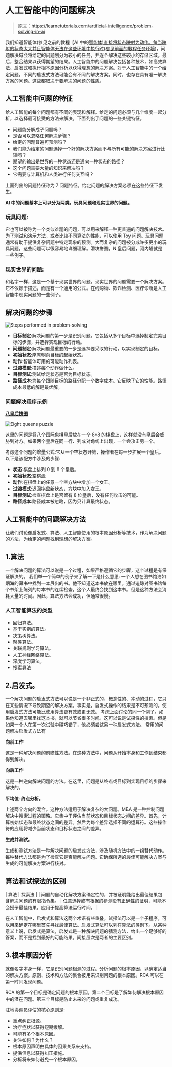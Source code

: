 # 人工智能中的问题解决

> 原文：<https://learnetutorials.com/artificial-intelligence/problem-solving-in-ai>

我们知道智能体(参见之前的教程【AI 中的[智能体)直接将状态映射为动作。每当映射的状态太大并且智能体无法在这些环境中执行时(参见前面的教程](../artificial-intelligence/intelligent-agents-in-ai)[任务环境](../artificial-intelligence/agent-environment-in-ai))，问题解决域会将给定的问题划分为较小的任务，并逐个解决这些较小的存储区域。最后，整合结果以获得期望的结果。人工智能中的问题解决包括各种技术，如高效算法、启发式和执行根本原因分析以获得理想的解决方案。对于人工智能中的一个给定问题，不同的启发式方法可能会有不同的解决方案，同时，也存在具有唯一解决方案的问题。这些都取决于要解决的问题的性质。

## 人工智能中问题的特征

给人工智能的每个问题都有不同的表现和解释。给定的问题必须与几个维度一起分析，以选择最可接受的方法来解决。下面列出了问题的一些关键特征。

*   问题能分解成子问题吗？
*   是否可以忽略任何解决步骤？
*   给定的问题普遍可预测吗？
*   我们能为给定的问题选择一个好的解决方案而不与所有可能的解决方案进行比较吗？
*   期望的输出是世界的一种状态还是通向一种状态的路径？
*   这个问题需要大量的知识来解决吗？
*   它需要与计算机和人类进行任何交互吗？

上面列出的问题特征称为 7 问题特征。给定问题的解决方案必须在这些特征下发生。

**AI 中的问题基本上可以分为两类。玩具问题和现实世界的问题。**

### 玩具问题:

它也可以被称为一个类似难题的问题，可以用来解释一种更普遍的问题解决技术。为了测试和演示方法，或者比较不同算法的性能，可以使用 Toy 问题。玩具问题通常有助于提供复杂问题中特定现象的预测。大而复杂的问题被分成许多更小的玩具问题，这些问题可以很容易地详细理解。滑块拼图，N 皇后问题，河内塔就是一些例子。

### 现实世界的问题:

和名字一样，这是一个基于现实世界的问题。现实世界的问题需要一个解决方案。它不依赖于描述，而是有一个通用的公式。在线购物、欺诈检测、医疗诊断是人工智能中现实问题的一些例子。

## 解决问题的步骤

![Steps performed in problem-solving](img/4e6e4c9cd3adec6c9dac7fc45e42bbdf.png)

*   **目标制定**:解决问题的第一步是识别问题。它包括从多个目标中选择制定完美目标的步骤，并选择实现目标的行动。
*   **问题制定**:解决问题最重要的一步是选择要采取的行动，以实现制定的目标。
*   **初始状态**:座席朝向目标的起始状态。
*   **动作**:智能体可用的可能动作列表。
*   **过渡模型**:描述每个动作做什么。
*   **目标测试**:测试给定状态是否为目标状态。
*   **路径成本**:为每个跟随目标的路径分配一个数字成本。它反映了它的性能。路径成本最低的解是最优解。

### 问题解决程序示例

<u>**八皇后拼图**</u>

![Eight queens puzzle](img/0e2058b6dc2221cf93aee42c3eec65a1.png)

这里的问题是将八个国际象棋皇后放在一个 8*8 的棋盘上，这样就没有皇后会威胁到对方。如果两个皇后在同一行、列或对角线上出现，一个会攻击另一个。

考虑这个问题的增量公式:它从一个空状态开始，操作者在每一步扩展一个皇后。
以下是该配方中涉及的步骤:

*   **状态**:棋盘上排列 0 到 8 个皇后。
*   **初始状态**:空棋盘
*   **动作**:在棋盘上的任意一个空方块中增加一个女王。
*   **过渡模式**:返回棋盘新状态，方块中加入女王。
*   **目标测试**:检查棋盘上是否留有 8 位皇后，没有任何攻击的可能。
*   **路径成本**:路径成本被忽略，因为只计算最终状态。

## 人工智能中的问题解决方法

让我们讨论像启发式、算法、人工智能使用的根本原因分析等技术，作为解决问题的方法，为给定的问题找到理想的解决方案。

## 1.算法

一个解决问题的算法可以说是一个过程，如果严格遵循它的步骤，这个过程是有保证解决的。
我们举一个简单的例子来了解一下是什么意思:
一个人想在图书馆浩如烟海的藏书中找到一本展出的书。他不知道这本书放在哪里。通过追踪对图书馆每个书架上陈列的每本书的连续检查，这个人最终会找到这本书。但是这种方法会消耗大量的时间。因此，算法方法会成功，但通常很慢。

### 人工智能算法的类型

*   回归算法。
*   基于实例的算法。
*   决策树算法。
*   聚类算法。
*   关联规则学习算法。
*   人工神经网络算法。
*   深度学习算法。
*   搜索算法

## 2.启发式。

一个解决问题的启发式方法可以说是一个非正式的、概念性的、冲动的过程，它只在某些情况下导致期望的解决方案。事实是，启发式操作的结果是不可预测的。使用启发式方法可能比使用算法更有效或更无效。
考虑上面讨论的同一个例子。如果他知道去哪里找这本书，就可以节省很多时间。这可以说是试探性的搜索。但是如果一个人在第一次试验中碰巧错了，他必须尝试另一种启发式方法。
常用的问题解决启发式方法有

**向前工作**

这是一种解决问题的前瞻性方法。在这种方法中，问题从开始本身和工作到结束都得到解决。

**向后工作**

这是一种逆向解决问题的方法。在这里，问题是从终点或目标到实现目标的步骤来解决的。

**平均值-终点分析。**

上述两个方向的混合。这种方法适用于解决复杂的大问题。MEA 是一种控制问题解决中搜索过程的策略。它集中于评估当前状态和目标状态之间的差异。首先，计算初始状态和最终状态之间的差异。然后为每个差异选择不同的运算符。这些操作符的应用将减少当前状态和目标状态之间的差异。

**生成并测试。**

生成和测试方法是一种解决问题的启发式方法，涉及随机方法中的一组替代动作。每种替代方法都是为了检查它是否能解决问题。它确保所选的最佳可能解决方案与生成的可能解决方案进行核对。

## 算法和试探法的区别

| 算法 | 探索法 |
| 问题的自动化解决方案确定性的，并被证明能给出最佳结果包含解决问题的有限指令集。 | 任意选择或有根据的猜测没有正确性的证明，可能不会授予最佳结果。应用于提高算法运行时间。 |

在人工智能中，启发式和算法这两个术语有些重叠。试探法可以是一个子程序，可以用来确定在哪里首先寻找最佳算法。启发式算法可以列在算法的类别下。从某种意义上说，启发式是算法，启发式是一种解决问题的猜测方法，给出一个足够好的答案，而不是找到最好的可能结果。间接层次是两者的主要区别。

## 3.根本原因分析

就像名字本身一样，它是识别问题根源的过程。分析问题的根本原因，以确定适当的解决方案。原则、技术和方法的集合被用来识别问题的根本原因。RCA 可以在第一时间发现问题。

RCA 的第一个目标是确定问题的根本原因。第二个目标是了解如何解决根本原因中的潜在问题。第三个目标是防止未来的问题或重复成功。

驻地协调员评估的核心原则是:

*   重点纠正根源。
*   治疗症状以获得短期缓解。
*   可能有多个根本原因。
*   关注如何？为什么？
*   根本原因声明由具体的因果关系来支持。
*   提供信息以获得纠正措施。
*   分析将来如何避免一个根本原因。